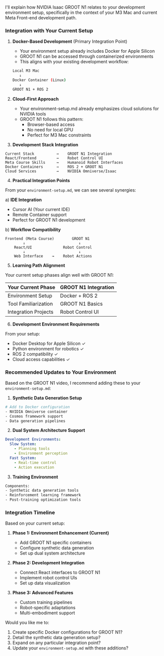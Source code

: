 I'll explain how NVIDIA Isaac GROOT N1 relates to your development environment setup, specifically in the context of your M3 Mac and current Meta Front-end development path.

### Integration with Your Current Setup

1. **Docker-Based Development** (Primary Integration Point)
   - Your environment setup already includes Docker for Apple Silicon
   - GROOT N1 can be accessed through containerized environments
   - This aligns with your existing development workflow:
   ```bash
   Local M3 Mac
      ↓
   Docker Container (Linux)
      ↓
   GROOT N1 + ROS 2
   ```

2. **Cloud-First Approach**
   - Your environment-setup.md already emphasizes cloud solutions for NVIDIA tools
   - GROOT N1 follows this pattern:
     - Browser-based access
     - No need for local GPU
     - Perfect for M3 Mac constraints

3. **Development Stack Integration**
```
Current Stack          →    GROOT N1 Integration
React/Frontend         →    Robot Control UI
Meta Course Skills     →    Humanoid Robot Interfaces
Docker Containers      →    ROS 2 + GROOT N1
Cloud Services         →    NVIDIA Omniverse/Isaac
```

4. **Practical Integration Points**

From your `environment-setup.md`, we can see several synergies:

a) **IDE Integration**
   - Cursor AI (Your current IDE)
   - Remote Container support
   - Perfect for GROOT N1 development

b) **Workflow Compatibility**
   ```
   Frontend (Meta Course)        GROOT N1
           ↓                        ↓
       React/UI              Robot Control
           ↓                        ↓
       Web Interface    →    Robot Actions
   ```

5. **Learning Path Alignment**

Your current setup phases align well with GROOT N1:

| Your Current Phase | GROOT N1 Integration |
|-------------------|---------------------|
| Environment Setup | Docker + ROS 2 |
| Tool Familiarization | GROOT N1 Basics |
| Integration Projects | Robot Control UI |

6. **Development Environment Requirements**

From your setup:
- Docker Desktop for Apple Silicon ✓
- Python environment for robotics ✓
- ROS 2 compatibility ✓
- Cloud access capabilities ✓

### Recommended Updates to Your Environment

Based on the GROOT N1 video, I recommend adding these to your `environment-setup.md`:

1. **Synthetic Data Generation Setup**
```bash
# Add to Docker configuration
- NVIDIA Omniverse container
- Cosmos framework support
- Data generation pipelines
```

2. **Dual System Architecture Support**
```yaml
Development Environments:
  Slow System:
    - Planning tools
    - Environment perception
  Fast System:
    - Real-time control
    - Action execution
```

3. **Training Environment**
```bash
Components:
- Synthetic data generation tools
- Reinforcement learning framework
- Post-training optimization tools
```

### Integration Timeline

Based on your current setup:

1. **Phase 1: Environment Enhancement (Current)**
   - Add GROOT N1 specific containers
   - Configure synthetic data generation
   - Set up dual system architecture

2. **Phase 2: Development Integration**
   - Connect React interfaces to GROOT N1
   - Implement robot control UIs
   - Set up data visualization

3. **Phase 3: Advanced Features**
   - Custom training pipelines
   - Robot-specific adaptations
   - Multi-embodiment support

Would you like me to:
1. Create specific Docker configurations for GROOT N1?
2. Detail the synthetic data generation setup?
3. Expand on any particular integration point?
4. Update your `environment-setup.md` with these additions?
